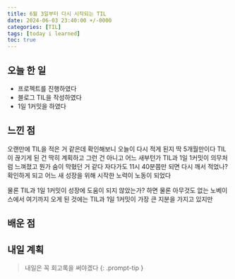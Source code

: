 ```yaml
---
title: 6월 3일부터 다시 시작되는 TIL
date: 2024-06-03 23:40:00 +/-0000
categories: [TIL]
tags: [today i learned]
toc: true
---
```


## 오늘 한 일

* 프로젝트를 진행하였다
* 블로그 TIL을 작성하였다
* 1일 1커밋을 하였다

## 느낀 점

오랜만에 TIL을 적은 거 같은데 확인해보니 오늘이 다시 적게 된지 딱 5개월만이다 TIL이 끊기게 된 건 딱히 계획하고 그런 건 아니고 어느 새부턴가 TIL과 1일 1커밋이 의무처럼 느껴졌고 뭔가 숨이 막혔던 거 같다 자다가도 11시 40분쯤만 되면 다시 깨서 적었나? 확인하게 되고 어느 새 성장을 위해 시작한 노력이 노동이 되었다

물론 TIL과 1일 1커밋이 성장에 도움이 되지 않았는가? 하면 물론 아무것도 없는 노베이스에서 여기까지 오게 된 것에는 TIL과 1일 1커밋이 가장 큰 지분을 가지고 있지만




## 배운 점

### 

## 내일 계획

> 내일은 꼭 회고록을 써야겠다
{: .prompt-tip }

